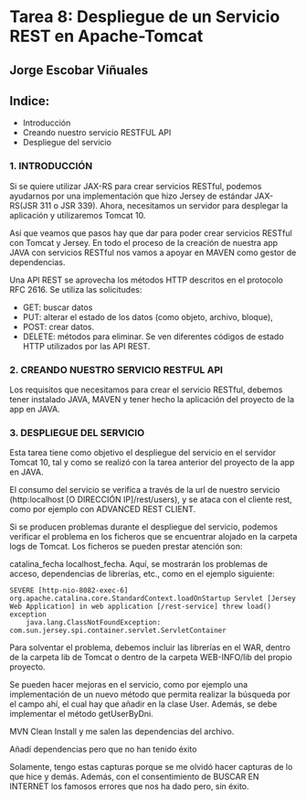 # Tarea 8: Despliegue de un Servicio REST en Apache-Tomcat

  ## Jorge Escobar Viñuales

  ## Indice:
 - Introducción
 - Creando nuestro servicio RESTFUL API
 - Despliegue del servicio

 ### 1. INTRODUCCIÓN

 Si se quiere utilizar JAX-RS para crear servicios RESTful, podemos ayudarnos por una implementación que hizo Jersey de estándar JAX-RS(JSR 311    o JSR 339). Ahora, necesitamos un servidor para desplegar la aplicación y utilizaremos Tomcat 10.

 Así que veamos que pasos hay que dar para poder crear servicios RESTful con Tomcat y Jersey. En todo el proceso de la creación de nuestra app JAVA con servicios RESTful nos vamos a apoyar en MAVEN como gestor de dependencias.

 Una API REST se aprovecha los métodos HTTP descritos en el protocolo RFC 2616. Se utiliza las solicitudes:

  - GET: buscar datos
  - PUT: alterar el estado de los datos (como objeto, archivo, bloque),
  - POST: crear datos.
  - DELETE: métodos para eliminar. Se ven diferentes códigos de estado HTTP utilizados por las API REST.

  ### 2. CREANDO NUESTRO SERVICIO RESTFUL API

Los requisitos que necesitamos para crear el servicio RESTful, debemos tener instalado JAVA, MAVEN y tener hecho la aplicación del proyecto de la app en JAVA.

  ### 3. DESPLIEGUE DEL SERVICIO

  Esta tarea tiene como objetivo el despliegue del servicio en el servidor Tomcat 10, tal y como se realizó con la tarea anterior del proyecto de la app en JAVA.

  El consumo del servicio se verifica a través de la url de nuestro servicio (http:localhost [O DIRECCIÓN IP]/rest/users), y se ataca con el cliente rest, como por ejemplo con ADVANCED REST CLIENT.

  Si se producen problemas durante el despliegue del servicio, podemos verificar el problema en los ficheros que se encuentrar alojado en la carpeta logs de Tomcat. Los ficheros se pueden prestar atención son:

  catalina_fecha
  localhost_fecha. Aquí, se mostrarán los problemas de acceso, dependencias de librerías, etc., como en el ejemplo siguiente:

    SEVERE [http-nio-8082-exec-6] org.apache.catalina.core.StandardContext.loadOnStartup Servlet [Jersey Web Application] in web application [/rest-service] threw load() exception
        java.lang.ClassNotFoundException: com.sun.jersey.spi.container.servlet.ServletContainer

  Para solventar el problema, debemos incluir las librerías en el WAR, dentro de la carpeta lib de Tomcat o dentro de la carpeta WEB-INFO/lib del propio proyecto.

  Se pueden hacer mejoras en el servicio, como por ejemplo una implementación de un nuevo método que permita realizar la búsqueda por el campo ahí, el cual hay que añadir en la clase User. Además, se debe implementar el método getUserByDni.


MVN Clean Install y me salen las dependencias del archivo.



Añadí dependencias pero que no han tenido éxito




Solamente, tengo estas capturas porque se me olvidó hacer capturas de lo que hice y demás. Además, con el consentimiento de BUSCAR EN INTERNET los famosos errores que nos ha dado pero, sin éxito.
